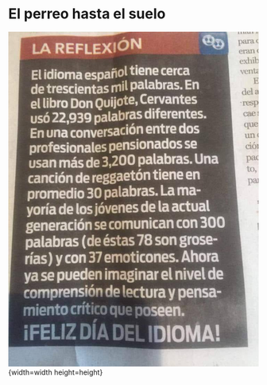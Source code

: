 # El perreo hasta el suelo

![La inspiración](images/antecedente.jpeg){width=width height=height}


